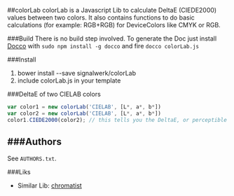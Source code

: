 ##colorLab
colorLab is a Javascript Lib to calculate DeltaE (CIEDE2000) values between two colors. It also contains functions to do basic calculations (for example: RGB+RGB) for DeviceColors like CMYK or RGB. 


###Build
There is no build step involved. 
To generate the Doc just install [Docco](http://jashkenas.github.io/docco/) with `sudo npm install -g docco` and fire `docco colorLab.js`


###Install
1. bower install --save signalwerk/colorLab
2. include colorLab.js in your template


###DeltaE of two CIELAB colors
```javascript
var color1 = new colorLab('CIELAB', [L*, a*, b*])
var color2 = new colorLab('CIELAB', [L*, a*, b*])
color1.CIEDE2000(color2); // this tells you the DeltaE, or perceptible color difference, between CIELAB color1 and CIELAB color2
```

###Authors
---
See `AUTHORS.txt`.


###Liks
* Similar Lib: [chromatist](https://github.com/jrus/chromatist)
